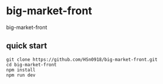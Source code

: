 # big-market-front
big-market-front
## quick start
```shell
git clone https://github.com/HSn0918/big-market-front.git
cd big-market-front
npm install 
npm run dev
```
